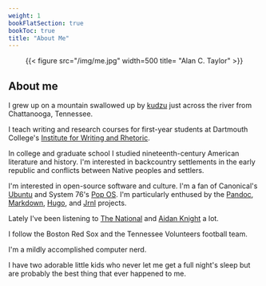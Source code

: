 ```yaml
---
weight: 1
bookFlatSection: true
bookToc: true
title: "About Me"
---
```


<div style="text-align:center">{{< figure src="/img/me.jpg" width=500 title= "Alan C. Taylor" >}}</div>

## About me

I grew up on a mountain swallowed up by [kudzu](https://en.wikipedia.org/wiki/Kudzu) just across the river from Chattanooga, Tennessee.  

I teach writing and research courses for first-year students at Dartmouth College's [Institute for Writing and Rhetoric](https://writing-speech.dartmouth.edu).

In college and graduate school I studied nineteenth-century American literature and history. I'm interested in backcountry settlements in the early republic and conflicts between Native peoples and settlers.  

I'm interested in open-source software and culture. I'm a fan of Canonical's [Ubuntu](https://ubuntu.com) and System 76's [Pop OS](https://pop.system76.com/). I'm particularly enthused by the [Pandoc](https://pandoc.org/), [Markdown](https://daringfireball.net/projects/markdown/syntax), [Hugo](https://gohugo.io/), and [Jrnl](https://jrnl.sh/) projects. 

Lately I've been listening to [The National](https://americanmary.com/) and [Aidan Knight](https://www.aidanknight.com/) a lot.

I follow the Boston Red Sox and the Tennessee Volunteers football team.  

I'm a mildly accomplished computer nerd. 

I have two adorable little kids who never let me get a full night's sleep but are probably the best thing that ever happened to me.  

